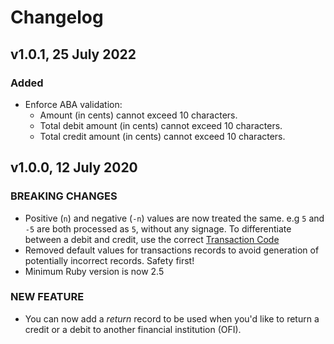# Changelog

## v1.0.1, 25 July 2022

### Added

- Enforce ABA validation:
  - Amount (in cents) cannot exceed 10 characters.
  - Total debit amount (in cents) cannot exceed 10 characters.
  - Total credit amount (in cents) cannot exceed 10 characters.

## v1.0.0, 12 July 2020

### BREAKING CHANGES

- Positive (`n`) and negative (`-n`) values are now treated the same. e.g `5`
  and `-5` are both processed as `5`, without any signage. To differentiate
  between a debit and credit, use the correct [Transaction
  Code](https://github.com/andrba/aba/blob/58446f5b0ef822e9792e9399b4af647319b13515/lib/aba/transaction.rb#L106-L112)
- Removed default values for transactions records to avoid generation of
  potentially incorrect records. Safety first!
- Minimum Ruby version is now 2.5

### NEW FEATURE

- You can now add a *return* record to be used when you'd like to return a
  credit or a debit to another financial institution (OFI).

